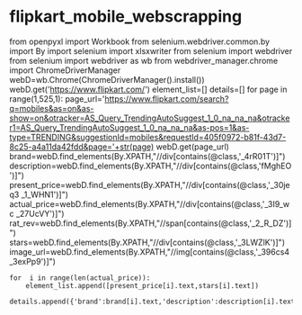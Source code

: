 # flipkart_mobile_webscrapping
from openpyxl import Workbook
from selenium.webdriver.common.by import By
import selenium
import xlsxwriter
from selenium import webdriver
from selenium import webdriver as wb
from webdriver_manager.chrome import ChromeDriverManager
webD=wb.Chrome(ChromeDriverManager().install())
webD.get('https://www.flipkart.com/')
element_list=[]
details=[]
for page in range(1,525,1):
    page_url='https://www.flipkart.com/search?q=mobiles&as=on&as-show=on&otracker=AS_Query_TrendingAutoSuggest_1_0_na_na_na&otracker1=AS_Query_TrendingAutoSuggest_1_0_na_na_na&as-pos=1&as-type=TRENDING&suggestionId=mobiles&requestId=405f0972-b81f-43d7-8c25-a4a11da42fdd&page='+str(page)
    webD.get(page_url)
    brand=webD.find_elements(By.XPATH,"//div[contains(@class,'_4rR01T')]")
    description=webD.find_elements(By.XPATH,"//div[contains(@class,'fMghEO')]")
    present_price=webD.find_elements(By.XPATH,"//div[contains(@class,'_30jeq3 _1_WHN1')]")
    actual_price=webD.find_elements(By.XPATH,"//div[contains(@class,'_3I9_wc _27UcVY')]")
    rat_rev=webD.find_elements(By.XPATH,"//span[contains(@class,'_2_R_DZ')]")
    stars=webD.find_elements(By.XPATH,"//div[contains(@class,'_3LWZlK')]")
    image_url=webD.find_elements(By.XPATH,"//img[contains(@class,'_396cs4 _3exPp9')]")
    
    for  i in range(len(actual_price)):
        element_list.append([present_price[i].text,stars[i].text])
        details.append({'brand':brand[i].text,'description':description[i].text,'present_price':present_price[i].text,'actual_price':actual_price[i].text,'rat_rev':rat_rev[i].text,'stars':stars[i].text,'image_url':image_url[i].get_attribute('src')})
